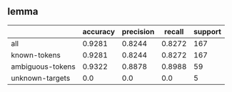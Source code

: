 
## lemma

|                  | accuracy | precision | recall | support |
|------------------|----------|-----------|--------|---------|
| all              | 0.9281   | 0.8244    | 0.8272 | 167     |
| known-tokens     | 0.9281   | 0.8244    | 0.8272 | 167     |
| ambiguous-tokens | 0.9322   | 0.8878    | 0.8988 | 59      |
| unknown-targets  | 0.0      | 0.0       | 0.0    | 5       |

